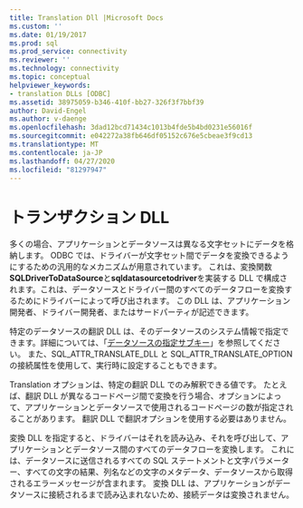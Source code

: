 ```yaml
---
title: Translation Dll |Microsoft Docs
ms.custom: ''
ms.date: 01/19/2017
ms.prod: sql
ms.prod_service: connectivity
ms.reviewer: ''
ms.technology: connectivity
ms.topic: conceptual
helpviewer_keywords:
- translation DLLs [ODBC]
ms.assetid: 38975059-b346-410f-bb27-326f3f7bbf39
author: David-Engel
ms.author: v-daenge
ms.openlocfilehash: 3dad12bcd71434c1013b4fde5b4bd0231e56016f
ms.sourcegitcommit: e042272a38fb646df05152c676e5cbeae3f9cd13
ms.translationtype: MT
ms.contentlocale: ja-JP
ms.lasthandoff: 04/27/2020
ms.locfileid: "81297947"
---
```

# <a name="translation-dlls"></a>トランザクション DLL
多くの場合、アプリケーションとデータソースは異なる文字セットにデータを格納します。 ODBC では、ドライバーが文字セット間でデータを変換できるようにするための汎用的なメカニズムが用意されています。 これは、変換関数**SQLDriverToDataSource**と**sqldatasourcetodriver**を実装する DLL で構成されます。これは、データソースとドライバー間のすべてのデータフローを変換するためにドライバーによって呼び出されます。 この DLL は、アプリケーション開発者、ドライバー開発者、またはサードパーティが記述できます。  
  
 特定のデータソースの翻訳 DLL は、そのデータソースのシステム情報で指定できます。詳細については、「[データソースの指定サブキー](../../../odbc/reference/install/data-source-specification-subkeys.md)」を参照してください。 また、SQL_ATTR_TRANSLATE_DLL と SQL_ATTR_TRANSLATE_OPTION の接続属性を使用して、実行時に設定することもできます。  
  
 Translation オプションは、特定の翻訳 DLL でのみ解釈できる値です。 たとえば、翻訳 DLL が異なるコードページ間で変換を行う場合、オプションによって、アプリケーションとデータソースで使用されるコードページの数が指定されることがあります。 翻訳 DLL で翻訳オプションを使用する必要はありません。  
  
 変換 DLL を指定すると、ドライバーはそれを読み込み、それを呼び出して、アプリケーションとデータソース間のすべてのデータフローを変換します。 これには、データソースに送信されるすべての SQL ステートメントと文字パラメーター、すべての文字の結果、列名などの文字のメタデータ、データソースから取得されるエラーメッセージが含まれます。 変換 DLL は、アプリケーションがデータソースに接続されるまで読み込まれないため、接続データは変換されません。
